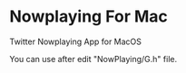# Nowplaying For Mac
Twitter Nowplaying App for MacOS

You can use after edit "NowPlaying/G.h" file.
